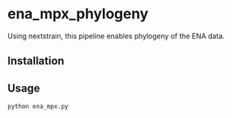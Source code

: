 # ena_mpx_phylogeny

Using nextstrain, this pipeline enables phylogeny of the ENA data.

## Installation



## Usage

```
python ena_mpx.py
```
